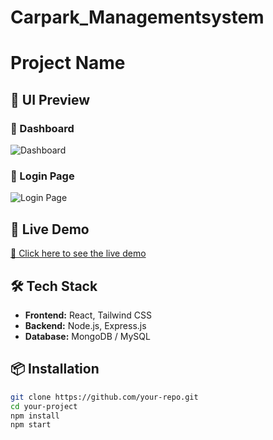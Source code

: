 # Carpark_Managementsystem
# Project Name

## 📸 UI Preview


### 🔹 Dashboard
![Dashboard](D\Carpark\Carpark_dashboard.png)

### 🔹 Login Page
![Login Page](path/to/login-screenshot.png)

## 🎥 Live Demo
[🔗 Click here to see the live demo](your-demo-link.com)

## 🛠️ Tech Stack
- **Frontend:** React, Tailwind CSS
- **Backend:** Node.js, Express.js
- **Database:** MongoDB / MySQL

## 📦 Installation
```bash
git clone https://github.com/your-repo.git
cd your-project
npm install
npm start
